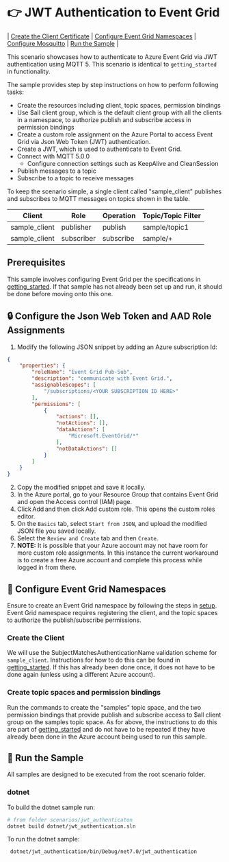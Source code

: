 # :point_right: JWT Authentication to Event Grid

| [Create the Client Certificate](#lock-create-the-client-certificate) | [Configure Event Grid Namespaces](#triangular_ruler-configure-event-grid-namespaces) | [Configure Mosquitto](#fly-configure-mosquitto) | [Run the Sample](#game_die-run-the-sample) |

This scenario showcases how to authenticate to Azure Event Grid via JWT authentication using MQTT 5. This scenario is identical to `getting_started` in functionality.

The sample provides step by step instructions on how to perform following tasks:

- Create the resources including client, topic spaces, permission bindings
- Use $all client group, which is the default client group with all the clients in a namespace, to authorize publish and subscribe access in permission bindings
- Create a custom role assignment on the Azure Portal to access Event Grid via Json Web Token (JWT) authentication.
- Create a JWT, which is used to authenticate to Event Grid.
- Connect with MQTT 5.0.0
  - Configure connection settings such as KeepAlive and CleanSession
- Publish messages to a topic
- Subscribe to a topic to receive messages

To keep the scenario simple, a single client called "sample_client" publishes and subscribes to MQTT messages on topics shown in the table.  

|Client|Role|Operation|Topic/Topic Filter|
|------|----|---------|------------------|
|sample_client|publisher|publish|sample/topic1|
|sample_client|subscriber|subscribe|sample/+|

## Prerequisites
This sample involves configuring Event Grid per the specifications in [getting_started](../getting_started). If that sample has not already been set up and run, it should be done before moving onto this one.

##  :lock: Configure the Json Web Token and AAD Role Assignments

1. Modify the following JSON snippet by adding an Azure subscription Id:

```json
{ 
    "properties": { 
        "roleName": "Event Grid Pub-Sub", 
        "description": "communicate with Event Grid.", 
        "assignableScopes": [ 
            "/subscriptions/<YOUR SUBSCRIPTION ID HERE>"    
        ], 
        "permissions": [ 
            { 
                "actions": [], 
                "notActions": [], 
                "dataActions": [ 
                    "Microsoft.EventGrid/*" 
                ], 
                "notDataActions": [] 
            } 
        ] 
    } 
} 
```
2. Copy the modified snippet and save it locally.
3. In the Azure portal, go to your Resource Group that contains Event Grid and open the Access control (IAM) page. 
4. Click Add and then click Add custom role. This opens the custom roles editor. 
5. On the `Basics` tab, select `Start from JSON`, and upload the modified JSON file you saved locally.
6. Select the `Review and Create` tab and then `Create`.
7. **NOTE:** It is possible that your Azure account may not have room for more custom role assignments. In this instance the current workaround is to create a free Azure account and complete this process while logged in from there.

## :triangular_ruler: Configure Event Grid Namespaces

Ensure to create an Event Grid namespace by following the steps in [setup](../setup).  Event Grid namespace requires registering the client, and the topic spaces to authorize the publish/subscribe permissions.

### Create the Client

We will use the SubjectMatchesAuthenticationName validation scheme for `sample_client`. Instructions for how to do this can be found in [getting_started](../getting_started). If this has already been done once, it does not have to be done again (unless using a different Azure account).

### Create topic spaces and permission bindings
Run the commands to create the "samples" topic space, and the two permission bindings that provide publish and subscribe access to $all client group on the samples topic space. As for above, the instructions to do this are part of [getting_started](../getting_started) and do not have to be repeated if they have already been done in the Azure account being used to run this sample.

## :game_die: Run the Sample

All samples are designed to be executed from the root scenario folder.

### dotnet

To build the dotnet sample run:

```bash
# from folder scenarios/jwt_authenticaton
dotnet build dotnet/jwt_authentication.sln 
```

To run the dotnet sample:

```bash
 dotnet/jwt_authentication/bin/Debug/net7.0/jwt_authentication
```
